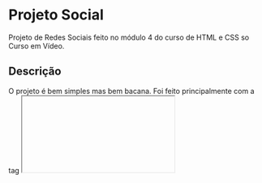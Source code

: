 # Projeto Social
 Projeto de Redes Sociais feito no módulo 4 do curso de HTML e CSS so Curso em Vídeo. 
 
 ## Descrição
  O projeto é bem simples mas bem bacana. Foi feito principalmente com a tag <iframe>, que possibilita que os prints aparecem na tela do celular. Possui minhas redes sociais e outros projetos que fiz em botões, que dependendo do tamanho da sua tela ficam em um menu hamburguer.


  <div align="center">
  
  ![print-projeto-social-11 1](https://user-images.githubusercontent.com/98670029/193426629-ed153a2f-49ff-4d9e-981b-2739f58db601.png)
  
  </div>

  <br>

  <div align="center">
  
  ![print-projeto-social-2 1](https://user-images.githubusercontent.com/98670029/193426430-fa71fbaa-3895-4052-a81b-40b0e0b65602.png)
  
  ![print-projeto-social-3 1](https://user-images.githubusercontent.com/98670029/193426431-75e63356-e320-4f2d-be55-4782e7c8f7a9.png)
  
  </div>




